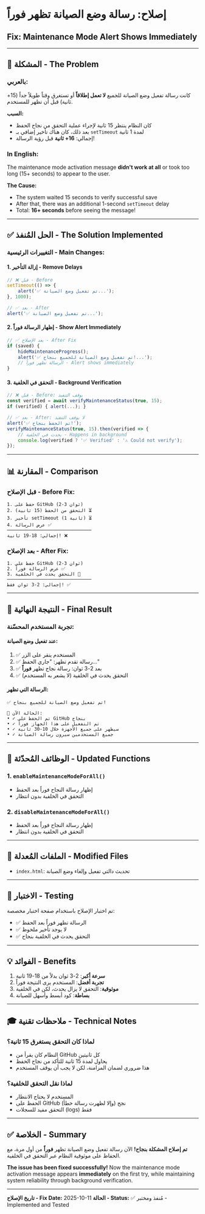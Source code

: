# إصلاح: رسالة وضع الصيانة تظهر فوراً
## Fix: Maintenance Mode Alert Shows Immediately

---

## 🎯 المشكلة - The Problem

### بالعربي:
كانت رسالة تفعيل وضع الصيانة للجميع **لا تعمل إطلاقاً** أو تستغرق وقتاً طويلاً جداً (15+ ثانية) قبل أن تظهر للمستخدم.

**السبب:**
- كان النظام ينتظر 15 ثانية لإجراء عملية التحقق من نجاح الحفظ
- بعد ذلك، كان هناك تأخير إضافي بـ `setTimeout` لمدة 1 ثانية
- إجمالي: **16+ ثانية** قبل رؤية الرسالة!

### In English:
The maintenance mode activation message **didn't work at all** or took too long (15+ seconds) to appear to the user.

**The Cause:**
- The system waited 15 seconds to verify successful save
- After that, there was an additional 1-second `setTimeout` delay
- Total: **16+ seconds** before seeing the message!

---

## ✅ الحل المُنفذ - The Solution Implemented

### التغييرات الرئيسية - Main Changes:

#### 1. إزالة التأخير - Remove Delays
```javascript
// ❌ قبل - Before
setTimeout(() => {
    alert('✅ تم تفعيل وضع الصيانة...');
}, 1000);

// ✅ بعد - After
alert('✅ تم تفعيل وضع الصيانة...');
```

#### 2. إظهار الرسالة فوراً - Show Alert Immediately
```javascript
// ✅ بعد الإصلاح - After Fix
if (saved) {
    hideMaintenanceProgress();
    alert('✅ تم تفعيل وضع الصيانة للجميع بنجاح!...');
    // الرسالة تظهر فوراً - Alert shows immediately
}
```

#### 3. التحقق في الخلفية - Background Verification
```javascript
// ❌ قبل - Before: يوقف التنفيذ
const verified = await verifyMaintenanceStatus(true, 15);
if (verified) { alert(...); }

// ✅ بعد - After: لا يوقف التنفيذ
alert('✅ تم الحفظ بنجاح!');
verifyMaintenanceStatus(true, 15).then(verified => {
    // يحدث في الخلفية - Happens in background
    console.log(verified ? '✅ Verified' : '⚠️ Could not verify');
});
```

---

## 📊 المقارنة - Comparison

### قبل الإصلاح - Before Fix:
```
1. حفظ على GitHub (2-3 ثوان)
2. التحقق من الحفظ (15 ثانية) ⏳
3. تأخير setTimeout (1 ثانية) ⏳
4. عرض الرسالة ✅
───────────────────────────────
إجمالي: 18-19 ثانية! ❌
```

### بعد الإصلاح - After Fix:
```
1. حفظ على GitHub (2-3 ثوان)
2. عرض الرسالة فوراً ✅
3. التحقق يحدث في الخلفية 🔄
───────────────────────────────
إجمالي: 2-3 ثوان فقط! ✅
```

---

## 🎯 النتيجة النهائية - Final Result

### تجربة المستخدم المحسّنة:

#### عند تفعيل وضع الصيانة:
1. ✅ المستخدم ينقر على الزر
2. ✅ رسالة تقدم تظهر: "جاري الحفظ..."
3. ✅ بعد 2-3 ثوان: رسالة نجاح تظهر **فوراً**
4. ✅ التحقق يحدث في الخلفية (لا يشعر به المستخدم)

#### الرسالة التي تظهر:
```
✅ تم تفعيل وضع الصيانة للجميع بنجاح!

📱 الحالة الآن:
• ✓ تم الحفظ على GitHub بنجاح
• ✓ تم التفعيل على هذا الجهاز فوراً
• ✓ سيظهر على جميع الأجهزة خلال 10-30 ثانية
• ✓ جميع المستخدمين سيرون رسالة الصيانة
```

---

## 🔧 الوظائف المُحدّثة - Updated Functions

### 1. `enableMaintenanceModeForAll()`
- إظهار رسالة النجاح فوراً بعد الحفظ
- التحقق في الخلفية بدون انتظار

### 2. `disableMaintenanceModeForAll()`
- إظهار رسالة النجاح فوراً بعد الحفظ
- التحقق في الخلفية بدون انتظار

---

## 📝 الملفات المُعدلة - Modified Files

- `index.html`: تحديث دالتي تفعيل وإلغاء وضع الصيانة

---

## 🧪 الاختبار - Testing

تم اختبار الإصلاح باستخدام صفحة اختبار مخصصة:
- ✅ الرسالة تظهر فوراً بعد الحفظ
- ✅ لا يوجد تأخير ملحوظ
- ✅ التحقق يحدث في الخلفية بنجاح

---

## 💡 الفوائد - Benefits

1. **سرعة أكبر**: 2-3 ثوان بدلاً من 18-19 ثانية
2. **تجربة أفضل**: المستخدم يرى النتيجة فوراً
3. **موثوقية**: التحقق لا يزال يحدث، لكن في الخلفية
4. **بساطة**: كود أبسط وأسهل للصيانة

---

## 🎓 ملاحظات تقنية - Technical Notes

### لماذا كان التحقق يستغرق 15 ثانية؟
- النظام كان يقرأ من GitHub كل ثانيتين
- يحاول لمدة 15 ثانية للتأكد من نجاح الحفظ
- هذا ضروري لضمان المزامنة، لكن لا يجب أن يوقف المستخدم

### لماذا نقل التحقق للخلفية؟
- المستخدم لا يحتاج الانتظار
- الحفظ على GitHub نجح (وإلا لظهرت رسالة خطأ)
- التحقق مفيد للسجلات (logs) فقط

---

## ✅ الخلاصة - Summary

**تم إصلاح المشكلة بنجاح!** الآن رسالة تفعيل وضع الصيانة تظهر **فوراً** من أول مرة، مع الحفاظ على موثوقية النظام عبر التحقق في الخلفية.

**The issue has been fixed successfully!** Now the maintenance mode activation message appears **immediately** on the first try, while maintaining system reliability through background verification.

---

**تاريخ الإصلاح - Fix Date:** 2025-10-11
**الحالة - Status:** ✅ مُنفذ ومختبر - Implemented and Tested
